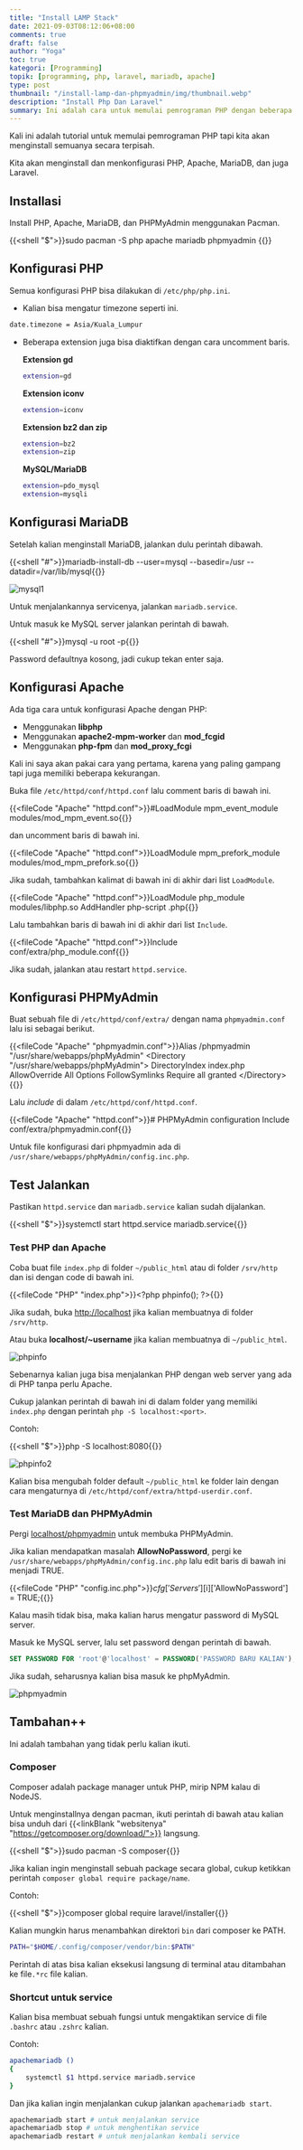 ```yaml
---
title: "Install LAMP Stack"
date: 2021-09-03T08:12:06+08:00
comments: true
draft: false
author: "Yoga"
toc: true
kategori: [Programming]
topik: [programming, php, laravel, mariadb, apache]
type: post
thumbnail: "/install-lamp-dan-phpmyadmin/img/thumbnail.webp"
description: "Install Php Dan Laravel"
summary: Ini adalah cara untuk memulai pemrograman PHP dengan beberapa tambahan.
---
```


Kali ini adalah tutorial untuk memulai pemrograman PHP tapi kita akan menginstall semuanya secara terpisah.

Kita akan menginstall dan menkonfigurasi PHP, Apache, MariaDB, dan juga Laravel.

## Installasi

Install PHP, Apache, MariaDB, dan PHPMyAdmin menggunakan Pacman.

{{<shell "$">}}sudo pacman -S php apache mariadb phpmyadmin {{</shell>}}

## Konfigurasi PHP

Semua konfigurasi PHP bisa dilakukan di `/etc/php/php.ini`.

+ Kalian bisa mengatur timezone seperti ini.

```bash
date.timezone = Asia/Kuala_Lumpur
```

+ Beberapa extension juga bisa diaktifkan dengan cara uncomment baris.

    **Extension gd**

    ```bash
    extension=gd
    ```

    **Extension iconv**

    ```bash
    extension=iconv
    ```

    **Extension bz2 dan zip**

    ```bash
    extension=bz2
    extension=zip
    ```

    **MySQL/MariaDB**

    ```bash
    extension=pdo_mysql
    extension=mysqli
    ```

## Konfigurasi MariaDB

Setelah kalian menginstall MariaDB, jalankan dulu perintah dibawah.

{{<shell "#">}}mariadb-install-db --user=mysql --basedir=/usr --datadir=/var/lib/mysql{{</shell>}}

![mysql1](/install-lamp-dan-phpmyadmin/img/mysql1.webp)

Untuk menjalankannya servicenya, jalankan `mariadb.service`.

Untuk masuk ke MySQL server jalankan perintah di bawah.

{{<shell "#">}}mysql -u root -p{{</shell>}}

Password defaultnya kosong, jadi cukup tekan enter saja.

## Konfigurasi Apache

Ada tiga cara untuk konfigurasi Apache dengan PHP:
+ Menggunakan **libphp**
+ Menggunakan **apache2-mpm-worker** dan **mod_fcgid**
+ Menggunakan **php-fpm** dan **mod_proxy_fcgi**

Kali ini saya akan pakai cara yang pertama, karena yang paling gampang tapi juga memiliki beberapa kekurangan.

Buka file `/etc/httpd/conf/httpd.conf` lalu comment baris di bawah ini.

{{<fileCode "Apache" "httpd.conf">}}#LoadModule mpm_event_module modules/mod_mpm_event.so{{</fileCode>}}

dan uncomment baris di bawah ini.

{{<fileCode "Apache" "httpd.conf">}}LoadModule mpm_prefork_module modules/mod_mpm_prefork.so{{</fileCode>}}

Jika sudah, tambahkan kalimat di bawah ini di akhir dari list `LoadModule`.

{{<fileCode "Apache" "httpd.conf">}}LoadModule php_module modules/libphp.so
AddHandler php-script .php{{</fileCode>}}

Lalu tambahkan baris di bawah ini di akhir dari list `Include`.

{{<fileCode "Apache" "httpd.conf">}}Include conf/extra/php_module.conf{{</fileCode>}}

Jika sudah, jalankan atau restart `httpd.service`.

## Konfigurasi PHPMyAdmin

Buat sebuah file di `/etc/httpd/conf/extra/` dengan nama `phpmyadmin.conf` lalu isi sebagai berikut.

{{<fileCode "Apache" "phpmyadmin.conf">}}Alias /phpmyadmin "/usr/share/webapps/phpMyAdmin"
&lt;Directory "/usr/share/webapps/phpMyAdmin">
    DirectoryIndex index.php
    AllowOverride All
    Options FollowSymlinks
    Require all granted
&lt;/Directory>{{</fileCode>}}

Lalu _include_ di dalam `/etc/httpd/conf/httpd.conf`.

{{<fileCode "Apache" "httpd.conf">}}# PHPMyAdmin configuration
Include conf/extra/phpmyadmin.conf{{</fileCode>}}

Untuk file konfigurasi dari phpmyadmin ada di `/usr/share/webapps/phpMyAdmin/config.inc.php`.

## Test Jalankan

Pastikan `httpd.service` dan `mariadb.service` kalian sudah dijalankan.

{{<shell "$">}}systemctl start httpd.service mariadb.service{{</shell>}}

### Test PHP dan Apache

Coba buat file `index.php` di folder `~/public_html` atau di folder `/srv/http` dan isi dengan code di bawah ini.

{{<fileCode "PHP" "index.php">}}&lt;?php phpinfo(); ?>{{</fileCode>}}

Jika sudah, buka [http://localhost](http://localhost) jika kalian membuatnya di folder `/srv/http`.

Atau buka **localhost/~username** jika kalian membuatnya di `~/public_html`.

![phpinfo](/install-lamp-dan-phpmyadmin/img/phpinfo.webp)

Sebenarnya kalian juga bisa menjalankan PHP dengan web server yang ada di PHP tanpa perlu Apache.

Cukup jalankan perintah di bawah ini di dalam folder yang memiliki `index.php` dengan perintah `php -S localhost:<port>`.

Contoh:

{{<shell "$">}}php -S localhost:8080{{</shell>}}

![phpinfo2](/install-lamp-dan-phpmyadmin/img/phpinfo2.webp)


Kalian bisa mengubah folder default `~/public_html` ke folder lain dengan cara mengaturnya di `/etc/httpd/conf/extra/httpd-userdir.conf`.

### Test MariaDB dan PHPMyAdmin

Pergi [localhost/phpmyadmin](http://localhost/phpmyadmin) untuk membuka PHPMyAdmin.

Jika kalian mendapatkan masalah **AllowNoPassword**, pergi ke `/usr/share/webapps/phpMyAdmin/config.inc.php` lalu edit baris di bawah ini menjadi TRUE.

{{<fileCode "PHP" "config.inc.php">}}$cfg['Servers'][$i]['AllowNoPassword'] = TRUE;{{</fileCode>}}

Kalau masih tidak bisa, maka kalian harus mengatur password di MySQL server.

Masuk ke MySQL server, lalu set password dengan perintah di bawah.

```sql
SET PASSWORD FOR 'root'@'localhost' = PASSWORD('PASSWORD BARU KALIAN');
```

Jika sudah, seharusnya kalian bisa masuk ke phpMyAdmin.

![phpmyadmin](/install-lamp-dan-phpmyadmin/img/phpmyadmin.webp)

## Tambahan++

Ini adalah tambahan yang tidak perlu kalian ikuti.

### Composer

Composer adalah package manager untuk PHP, mirip NPM kalau di NodeJS.

Untuk menginstallnya dengan pacman, ikuti perintah di bawah atau kalian bisa unduh dari {{<linkBlank "websitenya" "https://getcomposer.org/download/">}} langsung.

{{<shell "$">}}sudo pacman -S composer{{</shell>}}

Jika kalian ingin menginstall sebuah package secara global, cukup ketikkan perintah `composer global require package/name`.

Contoh:

{{<shell "$">}}composer global require laravel/installer{{</shell>}}

Kalian mungkin harus menambahkan direktori `bin` dari composer ke PATH. 

```bash
PATH="$HOME/.config/composer/vendor/bin:$PATH"
```

Perintah di atas bisa kalian eksekusi langsung di terminal atau ditambahan ke file`.*rc` file kalian.

### Shortcut untuk service

Kalian bisa membuat sebuah fungsi untuk mengaktikan service di file `.bashrc` atau `.zshrc` kalian.

Contoh:

```bash
apachemariadb ()
{
    systemctl $1 httpd.service mariadb.service
}
```

Dan jika kalian ingin menjalankan cukup jalankan `apachemariadb start`.

```bash
apachemariadb start # untuk menjalankan service
apachemariadb stop # untuk menghentikan service
apachemariadb restart # untuk menjalankan kembali service
```




